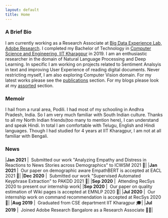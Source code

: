 ```yaml
---
layout: default
title: Home
---
```

### A Brief Bio
I am currently working as a Research Associate at [Big Data Experience Lab, Adobe Research](https://research.adobe.com/). I completed my Bachelor of Technology in [Computer Science and Engineering, IIT Kharagpur](http://cse.iitkgp.ac.in/) in 2019. I am an enthusiastic researcher in the domain of Natural Language Processing and Deep Learning. In specific I am working on projects related to Sentiment Analsyis in text and improving User Experience of reading digital documents. Never restricting myself, I am also exploring Computer Vision domain. For my latest works please see the [publications](/projects/) section. For my blogs please look at my [assorted](/assorted/) section.

### Memoir
I hail from a rural area, Podili. I had most of my schooling in Andhra Pradesh, India. So I am very much familiar with South Indian culture. Thanks to all my North Indian friends(too many to mention here), I can understand and speak Hindi. In total I am comfortable with Telugu, English and Hindi languages. Though I had studied for 4 years at IIT Kharagpur, I am not at all familiar with Bengali.

### News
|**Jan 2021**    |&nbsp;&nbsp;Submitted our work "Analyzing Empathy and Distress in Reactions to News Stories across Demographics" to ICWSM 2021 📄|
|**Jan 2021**    |&nbsp;&nbsp;Our paper on demographic aware EmpathBERT is accepted at EACL 2021 📄|
|**Dec 2020**    |&nbsp;&nbsp;Submitted our work "Supervised Automated Keyphrase Extraction" to PAKDD 2021 📄|
|**Sep 2020**    |&nbsp;&nbsp;Attending RecSys 2020 to present our internship work|
|**Sep 2020**    |&nbsp;&nbsp;Our paper on quality estimation of Wiki pages is accepted at EMNLP 2020 📄|
|**Jul 2020**    |&nbsp;&nbsp;Our internship work on command recommendation is accepted at RecSys 2020 📄|
|**Aug 2019**    |&nbsp;&nbsp;Graduated from CSE department IIT Kharagpur 🎓|
|**Jul 2019**    |&nbsp;&nbsp;Joined Adobe Research Bangalore as a Research Associate 👨‍💼|
